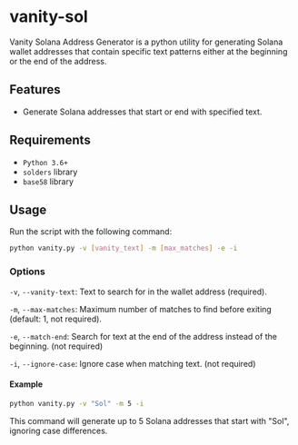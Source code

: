 # vanity-sol
Vanity Solana Address Generator is a python utility for generating Solana wallet addresses that contain specific text patterns either at the beginning or the end of the address.

## Features

- Generate Solana addresses that start or end with specified text.

## Requirements

- `Python 3.6+`
- `solders` library
- `base58` library

## Usage

Run the script with the following command:

```bash
python vanity.py -v [vanity_text] -m [max_matches] -e -i
```
### Options
`-v`, `--vanity-text`: Text to search for in the wallet address (required).

`-m`, `--max-matches`: Maximum number of matches to find before exiting (default: 1, not required).

`-e`, `--match-end`: Search for text at the end of the address instead of the beginning. (not required)

`-i`, `--ignore-case`: Ignore case when matching text. (not required)


#### Example
```bash
python vanity.py -v "Sol" -m 5 -i
```
This command will generate up to 5 Solana addresses that start with "Sol", ignoring case differences.
